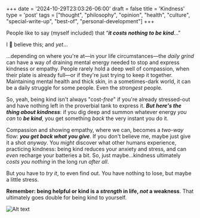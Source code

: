 +++
date = '2024-10-29T23:03:26-06:00'
draft = false
title = 'Kindness'
type = 'post'
tags = ["thought", "philosophy", "opinion", "health", "culture", "special-write-up", "best-of", "personal-development"]
+++

People like to say (myself included) that “***it costs nothing to be kind***...” <br /> 

I 💯 believe this; and *yet*... <br />

...depending on where you're at—in your life circumstances—the *daily grind* can have a way of draining mental energy needed to stop and express kindness or empathy. People rarely hold a deep well of compassion, when their plate is already full—or if they're just trying to keep it together. Maintaining mental health and thick skin, in a sometimes-dark world, it can be a daily struggle for some people. Even the *strongest* people. <br />

So, yeah, being kind isn't always "cost-*free*" if you're already stressed-out and have nothing left in the proverbial tank to express it. ***But here's the thing about kindness***: if you dig deep and summon whatever energy *you can* to ***be kind***, you get something *back* the very instant you do it. <br />

Compassion and showing empathy, where we can, becomes a *two-way* flow: ***you get back what you give***. If you don't believe me, maybe just give it a shot *anyway*.  You *might* discover what other humans experience, practicing kindness: being kind reduces your anxiety and stress, and can *even* recharge your batteries a bit. So, just maybe...kindness ultimately *costs you nothing* in the long run *after all*.  <br />

But you have to *try it*, to even find out. You have nothing to lose, but maybe a little stress.  <br />

**Remember: being helpful or kind is a ***strength*** in life, *not* a weakness**. That ultimately goes double for being kind to yourself.

<div>
  <img src="https://julianwest.me/Blog/posts/images/robin-williams.jpg" alt="Alt text">
</div> 
